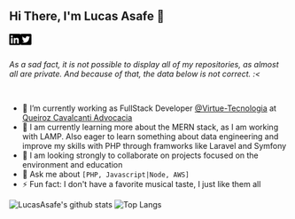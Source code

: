 ## Hi There, I'm Lucas Asafe 👋

<a href="https://www.linkedin.com/in/lucasasafe/">
  <img align="left" alt="Lucas Asafe | Linkedin" width="20px" src="https://raw.githubusercontent.com/lucasasafe/lucasasafe/master/icons/linkedin-brands.svg" />
</a>
<a href="https://twitter.com/Lucas_Asafe1">
  <img align="left" alt="Lucas Asafe | Twitter" width="20px" src="https://raw.githubusercontent.com/lucasasafe/lucasasafe/master/icons/twitter-square-brands.svg" />
</a>

<br />
<br>

<i>As a sad fact, it is not possible to display all of my repositories, as almost all are private. And because of that, the data below is not correct. :< </i>

<br />

- 🔭 I’m currently working as FullStack Developer [@Virtue-Tecnologia](https://github.com/virtuetecnologia) at [Queiroz Cavalcanti Advocacia](https://github.com/Queiroz-Cavalcanti-Advocacia)
- 🌱 I am currently learning more about the MERN stack, as I am working with LAMP. Also eager to learn something about data engineering and improve my skills with PHP through framworks like Laravel and Symfony
- 👯 I am looking strongly to collaborate on projects focused on the environment and education
- 💬 Ask me about `[PHP, Javascript|Node, AWS]` 
- ⚡ Fun fact: I don't have a favorite musical taste, I just like them all

![LucasAsafe's github stats](https://github-readme-stats.vercel.app/api?username=LucasAsafe&hide=contribs,issues) ![Top Langs](https://github-readme-stats.vercel.app/api/top-langs/?username=LucasAsafe&layout=compact)



